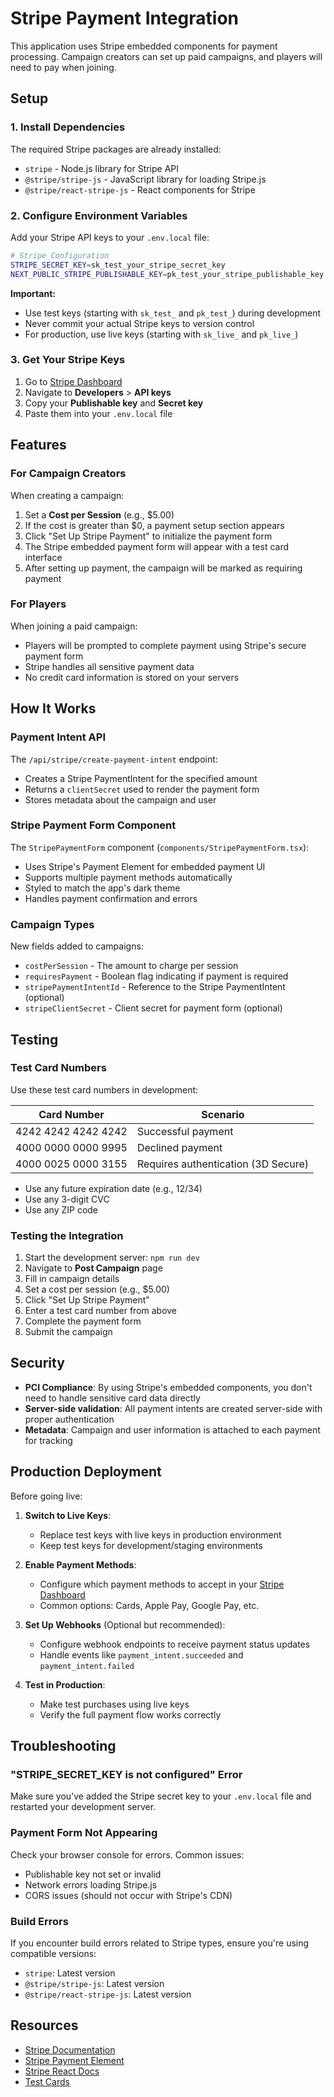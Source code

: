 # Stripe Payment Integration

This application uses Stripe embedded components for payment processing. Campaign creators can set up paid campaigns, and players will need to pay when joining.

## Setup

### 1. Install Dependencies

The required Stripe packages are already installed:
- `stripe` - Node.js library for Stripe API
- `@stripe/stripe-js` - JavaScript library for loading Stripe.js
- `@stripe/react-stripe-js` - React components for Stripe

### 2. Configure Environment Variables

Add your Stripe API keys to your `.env.local` file:

```bash
# Stripe Configuration
STRIPE_SECRET_KEY=sk_test_your_stripe_secret_key
NEXT_PUBLIC_STRIPE_PUBLISHABLE_KEY=pk_test_your_stripe_publishable_key
```

**Important:** 
- Use test keys (starting with `sk_test_` and `pk_test_`) during development
- Never commit your actual Stripe keys to version control
- For production, use live keys (starting with `sk_live_` and `pk_live_`)

### 3. Get Your Stripe Keys

1. Go to [Stripe Dashboard](https://dashboard.stripe.com/)
2. Navigate to **Developers** > **API keys**
3. Copy your **Publishable key** and **Secret key**
4. Paste them into your `.env.local` file

## Features

### For Campaign Creators

When creating a campaign:
1. Set a **Cost per Session** (e.g., $5.00)
2. If the cost is greater than $0, a payment setup section appears
3. Click "Set Up Stripe Payment" to initialize the payment form
4. The Stripe embedded payment form will appear with a test card interface
5. After setting up payment, the campaign will be marked as requiring payment

### For Players

When joining a paid campaign:
- Players will be prompted to complete payment using Stripe's secure payment form
- Stripe handles all sensitive payment data
- No credit card information is stored on your servers

## How It Works

### Payment Intent API

The `/api/stripe/create-payment-intent` endpoint:
- Creates a Stripe PaymentIntent for the specified amount
- Returns a `clientSecret` used to render the payment form
- Stores metadata about the campaign and user

### Stripe Payment Form Component

The `StripePaymentForm` component (`components/StripePaymentForm.tsx`):
- Uses Stripe's Payment Element for embedded payment UI
- Supports multiple payment methods automatically
- Styled to match the app's dark theme
- Handles payment confirmation and errors

### Campaign Types

New fields added to campaigns:
- `costPerSession` - The amount to charge per session
- `requiresPayment` - Boolean flag indicating if payment is required
- `stripePaymentIntentId` - Reference to the Stripe PaymentIntent (optional)
- `stripeClientSecret` - Client secret for payment form (optional)

## Testing

### Test Card Numbers

Use these test card numbers in development:

| Card Number | Scenario |
|------------|----------|
| 4242 4242 4242 4242 | Successful payment |
| 4000 0000 0000 9995 | Declined payment |
| 4000 0025 0000 3155 | Requires authentication (3D Secure) |

- Use any future expiration date (e.g., 12/34)
- Use any 3-digit CVC
- Use any ZIP code

### Testing the Integration

1. Start the development server: `npm run dev`
2. Navigate to **Post Campaign** page
3. Fill in campaign details
4. Set a cost per session (e.g., $5.00)
5. Click "Set Up Stripe Payment"
6. Enter a test card number from above
7. Complete the payment form
8. Submit the campaign

## Security

- **PCI Compliance**: By using Stripe's embedded components, you don't need to handle sensitive card data directly
- **Server-side validation**: All payment intents are created server-side with proper authentication
- **Metadata**: Campaign and user information is attached to each payment for tracking

## Production Deployment

Before going live:

1. **Switch to Live Keys**:
   - Replace test keys with live keys in production environment
   - Keep test keys for development/staging environments

2. **Enable Payment Methods**:
   - Configure which payment methods to accept in your [Stripe Dashboard](https://dashboard.stripe.com/settings/payment_methods)
   - Common options: Cards, Apple Pay, Google Pay, etc.

3. **Set Up Webhooks** (Optional but recommended):
   - Configure webhook endpoints to receive payment status updates
   - Handle events like `payment_intent.succeeded` and `payment_intent.failed`

4. **Test in Production**:
   - Make test purchases using live keys
   - Verify the full payment flow works correctly

## Troubleshooting

### "STRIPE_SECRET_KEY is not configured" Error

Make sure you've added the Stripe secret key to your `.env.local` file and restarted your development server.

### Payment Form Not Appearing

Check your browser console for errors. Common issues:
- Publishable key not set or invalid
- Network errors loading Stripe.js
- CORS issues (should not occur with Stripe's CDN)

### Build Errors

If you encounter build errors related to Stripe types, ensure you're using compatible versions:
- `stripe`: Latest version
- `@stripe/stripe-js`: Latest version
- `@stripe/react-stripe-js`: Latest version

## Resources

- [Stripe Documentation](https://stripe.com/docs)
- [Stripe Payment Element](https://stripe.com/docs/payments/payment-element)
- [Stripe React Docs](https://stripe.com/docs/stripe-js/react)
- [Test Cards](https://stripe.com/docs/testing)
